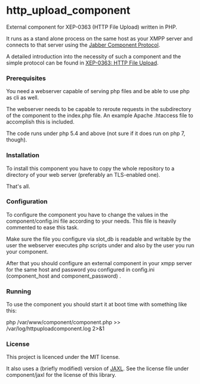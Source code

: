 # http_upload_component
External component for XEP-0363 (HTTP File Upload) written in PHP.

It runs as a stand alone process on the same host as your XMPP server and
connects to that server using the [Jabber Component
Protocol](http://xmpp.org/extensions/xep-0114.html).

A detailed introduction into the necessity of such a component and the simple
protocol can be found in [XEP-0363: HTTP File Upload](http://xmpp.org/extensions/xep-0363.html).

### Prerequisites
You need a webserver capable of serving php files and be able to use php as cli as well.

The webserver needs to be capable to reroute requests in the subdirectory of the component to the index.php file.
An example Apache .htaccess file to accomplish this is included.

The code runs under php 5.4 and above (not sure if it does run on php 7, though).

### Installation
To install this component you have to copy the whole repository to a directory of your web server (preferably an TLS-enabled one).

That's all.

### Configuration
To configure the component you have to change the values in the component/config.ini file according to your needs.
This file is heavily commented to ease this task.

Make sure the file you configure via slot_db is readable and writable by the user the webserver executes php scripts under and also by the user you run your component.

After that you should configure an external component in your xmpp server for the same host and password you configured in config.ini (component_host and component_password) .

### Running
To use the component you should start it at boot time with something like this:

php /var/www/component/component.php >> /var/log/httpuploadcomponent.log 2>&1

### License
This project is licenced under the MIT license.

It also uses a (briefly modified) version of [JAXL](https://github.com/jaxl/JAXL/). See the license file under component/jaxl for the license of this library.
